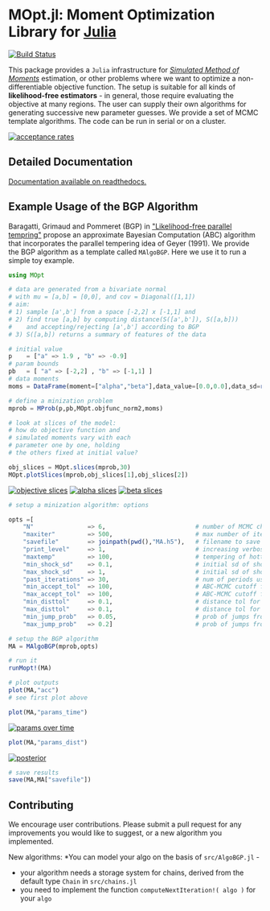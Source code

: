 

# MOpt.jl: Moment Optimization Library for [Julia](http://julialang.org)

[![Build Status](https://travis-ci.org/floswald/MOpt.jl.png?branch=master)](https://travis-ci.org/floswald/MOpt.jl)

This package provides a `Julia` infrastructure for *[Simulated Method of Moments](http://en.wikipedia.org/wiki/Method_of_simulated_moments)* estimation, or other problems where we want to optimize a non-differentiable objective function. The setup is suitable for all kinds of **likelihood-free estimators** - in general, those require evaluating the objective at many regions. The user can supply their own algorithms for generating successive new parameter guesses. We provide a set of MCMC template algorithms. The code can be run in serial or on a cluster.

[![acceptance rates](https://dl.dropboxusercontent.com/u/109115/MOpt.jl/acceptance.png)]()

## Detailed Documentation

[Documentation available on readthedocs.](http://moptjl.readthedocs.org/en/latest/)


## Example Usage of the BGP Algorithm

Baragatti, Grimaud and Pommeret (BGP) in ["Likelihood-free parallel tempring"](http://arxiv.org/abs/1108.3423) propose an approximate Bayesian Computation (ABC) algorithm that incorporates the parallel tempering idea of Geyer (1991). We provide the BGP algorithm as a template called `MAlgoBGP`. Here we use it to run a simple toy example.

```julia
using MOpt

# data are generated from a bivariate normal
# with mu = [a,b] = [0,0], and cov = Diagonal([1,1])
# aim: 
# 1) sample [a',b'] from a space [-2,2] x [-1,1] and
# 2) find true [a,b] by computing distance(S([a',b']), S([a,b]))
#    and accepting/rejecting [a',b'] according to BGP
# 3) S([a,b]) returns a summary of features of the data

# initial value
p    = ["a" => 1.9 , "b" => -0.9]
# param bounds
pb   = [ "a" => [-2,2] , "b" => [-1,1] ]
# data moments
moms = DataFrame(moment=["alpha","beta"],data_value=[0.0,0.0],data_sd=rand(2))

# define a minization problem
mprob = MProb(p,pb,MOpt.objfunc_norm2,moms)

# look at slices of the model: 
# how do objective function and
# simulated moments vary with each
# parameter one by one, holding 
# the others fixed at initial value?

obj_slices = MOpt.slices(mprob,30)
MOpt.plotSlices(mprob,obj_slices[1],obj_slices[2])
```

[![objective slices](https://dl.dropboxusercontent.com/u/109115/MOpt.jl/slices_objective.png)]()
[![alpha slices](https://dl.dropboxusercontent.com/u/109115/MOpt.jl/slices_alpha.png)]()
[![beta slices](https://dl.dropboxusercontent.com/u/109115/MOpt.jl/slices_beta.png)]()


```julia
# setup a minization algorithm: options

opts =[
	"N"               => 6,							# number of MCMC chains
	"maxiter"         => 500,						# max number of iterations
	"savefile"        => joinpath(pwd(),"MA.h5"),	# filename to save results
	"print_level"     => 1,							# increasing verbosity level of output
	"maxtemp"         => 100,						# tempering of hottest chain
	"min_shock_sd"    => 0.1,						# initial sd of shock on coldest chain
	"max_shock_sd"    => 1,							# initial sd of shock on hottest chain
	"past_iterations" => 30,						# num of periods used to compute Cov(p)
	"min_accept_tol"  => 100,						# ABC-MCMC cutoff for rejecting small improvements
	"max_accept_tol"  => 100,						# ABC-MCMC cutoff for rejecting small improvements
	"min_disttol"     => 0.1,						# distance tol for jumps from coldest chain
	"max_disttol"     => 0.1,						# distance tol for jumps from hottest chain
	"min_jump_prob"   => 0.05,						# prob of jumps from coldest chain
	"max_jump_prob"   => 0.2]						# prob of jumps from hottest chain

# setup the BGP algorithm
MA = MAlgoBGP(mprob,opts)

# run it
runMopt!(MA)

# plot outputs
plot(MA,"acc")
# see first plot above
```

```julia
plot(MA,"params_time")
```

[![params over time](https://dl.dropboxusercontent.com/u/109115/MOpt.jl/pars_time.png)]()

```julia
plot(MA,"params_dist")
```

[![posterior](https://dl.dropboxusercontent.com/u/109115/MOpt.jl/pars_dist.png)]()

```julia
# save results
save(MA,MA["savefile"])
```

## Contributing

We encourage user contributions. Please submit a pull request for any improvements you would like to suggest, or a new algorithm you implemented. 

New algorithms:
*You can model your algo on the basis of `src/AlgoBGP.jl` - 
* your algorithm needs a storage system for chains, derived from the default type `Chain` in `src/chains.jl`
* you need to implement the function `computeNextIteration!( algo )` for your `algo`










